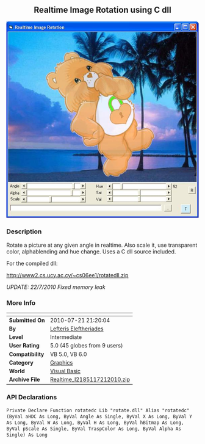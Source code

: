 ﻿<div align="center">

## Realtime Image Rotation using C dll

<img src="PIC20072281016466181.JPG">
</div>

### Description

Rotate a picture at any given angle in realtime. Also scale it, use transparent color, alphablending and hue change. Uses a C dll source included.

For the compiled dll:

http://www2.cs.ucy.ac.cy/~cs06ee1/rotatedll.zip

*UPDATE: 22/7/2010 Fixed memory leak*
 
### More Info
 


<span>             |<span>
---                |---
**Submitted On**   |2010-07-21 21:20:04
**By**             |[Lefteris Eleftheriades](https://github.com/Planet-Source-Code/PSCIndex/blob/master/ByAuthor/lefteris-eleftheriades.md)
**Level**          |Intermediate
**User Rating**    |5.0 (45 globes from 9 users)
**Compatibility**  |VB 5\.0, VB 6\.0
**Category**       |[Graphics](https://github.com/Planet-Source-Code/PSCIndex/blob/master/ByCategory/graphics__1-46.md)
**World**          |[Visual Basic](https://github.com/Planet-Source-Code/PSCIndex/blob/master/ByWorld/visual-basic.md)
**Archive File**   |[Realtime\_I2185117212010\.zip](https://github.com/Planet-Source-Code/lefteris-eleftheriades-realtime-image-rotation-using-c-dll__1-67981/archive/master.zip)

### API Declarations

```
Private Declare Function rotatedc Lib "rotate.dll" Alias "rotatedc" (ByVal aHDC As Long, ByVal Angle As Single, ByVal X As Long, ByVal Y As Long, ByVal W As Long, ByVal H As Long, ByVal hBitmap As Long, ByVal pScale As Single, ByVal TraspColor As Long, ByVal Alpha As Single) As Long
```





